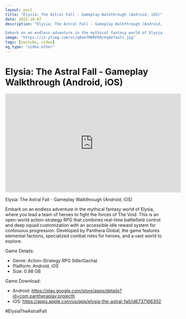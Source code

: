 ```yaml
---
layout: post
title: "Elysia: The Astral Fall - Gameplay Walkthrough (Android, iOS)"
date: 2025-10-07
description: "Elysia: The Astral Fall - Gameplay Walkthrough (Android, iOS)

Embark on an endless adventure in the mythical fantasy world of Elysia, where you lead a ..."
image: "https://i2.ytimg.com/vi/q0ee7M8RFEM/hqdefault.jpg"
tags: [youtube, video]
og_type: "video.other"
---
```


<script type="application/ld+json">
{
  "@context": "http://schema.org",
  "@type": "VideoObject",
  "name": "Elysia: The Astral Fall - Gameplay Walkthrough (Android, iOS)",
  "description": "Elysia: The Astral Fall - Gameplay Walkthrough (Android, iOS)\n\nEmbark on an endless adventure in the mythical fantasy world of Elysia, where you lead a team of heroes to fight the forces of The Void. This is an open-world action-strategy RPG that combines real-time battlefield control and deep squad customization with an accessible idle reward system for continuous progression. Developed by Panthera Global, the game features elemental factions, specialized combat roles for heroes, and a vast world to explore.\n\nGame Details:\n\n- Genre: Action-Strategy RPG (Idle/Gacha)\n- Platform: Android, iOS\n- Size: 0.98 GB\n\nGame Download:\n\n- Android: https://play.google.com/store/apps/details?id=com.pantheraplay.projecth\n- iOS: https://apps.apple.com/us/app/elysia-the-astral-fall/id6737166302\n\n#ElysiaTheAstralFall",
  "thumbnailUrl": "https://i2.ytimg.com/vi/q0ee7M8RFEM/hqdefault.jpg",
  "uploadDate": "2025-10-07T05:29:14",
  "embedUrl": "https://www.youtube.com/embed/q0ee7M8RFEM",
  "publisher": {
    "@type": "Person",
    "name": "Celo Zaga"
  },
  "mainEntityOfPage": {
    "@type": "WebPage",
    "@id": "https://celozaga.github.io/2025/10/07/elysia:-the-astral-fall---gameplay-walkthrough-(android,-ios)-q0ee7M8RFEM.html"
  },
  "duration": "PT0M0S"
}
</script>

<script type="application/ld+json">
{
  "@context": "http://schema.org",
  "@type": "BlogPosting",
  "headline": "Elysia: The Astral Fall - Gameplay Walkthrough (Android, iOS)",
  "image": "https://i2.ytimg.com/vi/q0ee7M8RFEM/hqdefault.jpg",
  "publisher": {
    "@type": "Person",
    "name": "Celo Zaga"
  },
  "url": "https://celozaga.github.io/2025/10/07/elysia:-the-astral-fall---gameplay-walkthrough-(android,-ios)-q0ee7M8RFEM.html",
  "datePublished": "2025-10-07T05:29:14",
  "dateCreated": "2025-10-07T05:29:14",
  "dateModified": "2025-10-07T05:29:14",
  "description": "Elysia: The Astral Fall - Gameplay Walkthrough (Android, iOS)\n\nEmbark on an endless adventure in the mythical fantasy world of Elysia, where you lead a ...",
  "author": {
    "@type": "Person",
    "name": "Celo Zaga"
  },
  "mainEntityOfPage": {
    "@type": "WebPage",
    "@id": "https://celozaga.github.io/2025/10/07/elysia:-the-astral-fall---gameplay-walkthrough-(android,-ios)-q0ee7M8RFEM.html"
  }
}
</script>

<h1 class="youtube-post-title">Elysia: The Astral Fall - Gameplay Walkthrough (Android, iOS)</h1>

<iframe width="560" height="315" src="https://www.youtube.com/embed/q0ee7M8RFEM" class="youtube-post-embed" frameborder="0" allowfullscreen></iframe>

<p class="youtube-post-description">Elysia: The Astral Fall - Gameplay Walkthrough (Android, iOS)

Embark on an endless adventure in the mythical fantasy world of Elysia, where you lead a team of heroes to fight the forces of The Void. This is an open-world action-strategy RPG that combines real-time battlefield control and deep squad customization with an accessible idle reward system for continuous progression. Developed by Panthera Global, the game features elemental factions, specialized combat roles for heroes, and a vast world to explore.

Game Details:

- Genre: Action-Strategy RPG (Idle/Gacha)
- Platform: Android, iOS
- Size: 0.98 GB

Game Download:

- Android: https://play.google.com/store/apps/details?id=com.pantheraplay.projecth
- iOS: https://apps.apple.com/us/app/elysia-the-astral-fall/id6737166302

#ElysiaTheAstralFall</p>
